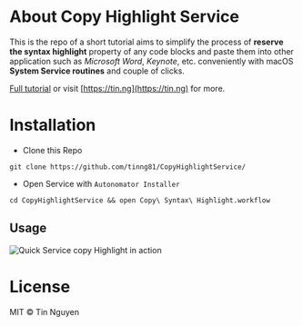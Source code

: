 # About Copy Highlight Service


This is the repo of a short tutorial aims to simplify the process of **reserve the syntax highlight** property of any code blocks and paste them into other application such as _Microsoft Word_, _Keynote_, etc. conveniently with macOS **System Service routines** and couple of clicks.

[Full tutorial](https://tin.ng/Quick-Service-to-copy-code-format-and-reserve-syntax-highlight/) or visit [https://tin.ng](https://tin.ng) for more.

# Installation

* Clone this Repo
```
git clone https://github.com/tinng81/CopyHighlightService/
```

* Open Service with `Autonomator Installer`
```
cd CopyHighlightService && open Copy\ Syntax\ Highlight.workflow
```

## Usage

![Quick Service copy Highlight in action](preview.gif)


# License

MIT © Tin Nguyen